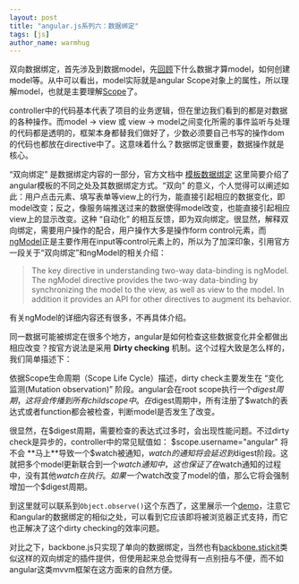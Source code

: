 ```yaml
---
layout: post
title: "angular.js系列六：数据绑定"
tags: [js]
author_name: warmhug
---
```


双向数据绑定，首先涉及到数据model，先[回顾](http://docs.angularjs.org/guide/dev_guide.mvc.understanding_model)下什么数据才算model，如何创建model等。从中可以看出，model实际就是angular Scope对象上的属性，所以理解model，也就是主要理解[Scope](http://docs.angularjs.org/guide/scope)了。

controller中的代码基本代表了项目的业务逻辑，但在里边我们看到的都是对数据的各种操作。而model -> view 或 view -> model之间变化所需的事件监听与处理的代码都是透明的，框架本身都替我们做好了，少数必须要自己书写的操作dom的代码也都放在directive中了。这意味着什么？数据绑定很重要，数据操作就是核心。

“双向绑定” 是数据绑定内容的一部分，官方文档中 [模板数据绑定](http://docs.angularjs.org/guide/dev_guide.templates.databinding) 这里简要介绍了angular模板的不同之处及其数据绑定方式。“双向” 的意义，个人觉得可以阐述如此：用户点击元素、填写表单等view上的行为，能直接引起相应的数据变化，即model改变；反之，像服务端推送过来的数据使得model改变，也能直接引起相应view上的显示改变。这种 “自动化” 的相互反馈，即为双向绑定。很显然，解释双向绑定，需要用户操作的配合，用户操作大多是操作form control元素，而[ngModel](http://docs.angularjs.org/api/ng.directive:ngModel)正是主要作用在input等control元素上的，所以为了加深印象，引用官方一段关于“双向绑定”和ngModel的相关介绍：

> The key directive in understanding two-way data-binding is ngModel. The ngModel directive provides the two-way data-binding by synchronizing the model to the view, as well as view to the model. In addition it provides an API for other directives to augment its behavior.

有关ngModel的详细内容还有很多，不再具体介绍。

同一数据可能被绑定在很多个地方，angular是如何检查这些数据变化并全都做出相应改变？按官方说法是采用 **Dirty checking** 机制。这个过程大致是怎么样的，我们简单描述下：  

依据Scope生命周期（Scope Life Cycle）描述，dirty check主要发生在 “变化监测(Mutation observation)” 阶段。angular会在root scope执行一个$digest周期，这将会传播到所有child scope中。在$digest周期中，所有注册了$watch的表达式或者function都会被检查，判断model是否发生了改变。

很显然，在$digest周期，需要检查的表达式过多时，会出现性能问题。不过dirty check是异步的，controller中的常见赋值如： $scope.username="angular" 将不会 **马上**导致一个$watch被通知，$watch的通知将会延迟到$digest阶段。这就把多个model更新联合到一个$watch通知中，这也保证了在$watch通知的过程中，没有其他$watch在执行。如果一个$watch改变了model的值，那么它将会强制增加一个$digest周期。

到这里就可以联系到`Object.observe()`这个东西了，这里展示一个[demo](https://github.com/warmhug/diy-classic/blob/master/data%20binding/Object.observe.html)，注意它和angular的数据绑定的相似之处，可以看到它应该即将被浏览器正式支持，而它也正解决了这个dirty checking的效率问题。

对比之下，backbone.js只实现了单向的数据绑定，当然也有[backbone.stickit](https://github.com/NYTimes/backbone.stickit?source=cc)类似这样的双向绑定的插件提供，但使用起来总会觉得有一点别扭与不便，而不如angular这类mvvm框架在这方面来的自然方便。
